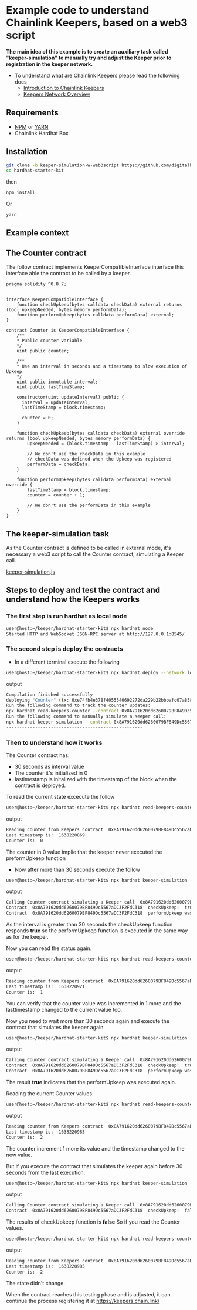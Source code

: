 # Example code to understand Chainlink Keepers, based on a web3 script

**The main idea of this example is to create an auxiliary task called "keeper-simulation" to manually try and adjust the Keeper prior to registration in the keeper network.**

 * To understand what are Chainlink Keepers please read the following docs
   *  [Introduction to Chainlink Keepers](https://docs.chain.link/docs/chainlink-keepers/introduction/)
   *  [Keepers Network Overview](https://docs.chain.link/docs/chainlink-keepers/overview/)
  
## Requirements

- [NPM](https://www.npmjs.com/) or [YARN](https://yarnpkg.com/)
- Chainlink Hardhat Box

## Installation

```bash
git clone -b keeper-simulation-w-web3script https://github.com/digitalbridgekit/hardhat-starter-kit.git
cd hardhat-starter-kit
```
then

```bash
npm install
```

Or

```bash
yarn
```

## Example context
## The Counter contract 

The follow contract implements KeeperCompatibleInterface interface this interface able the contract to be called by a keeper.


```
pragma solidity ^0.8.7;


interface KeeperCompatibleInterface {
    function checkUpkeep(bytes calldata checkData) external returns (bool upkeepNeeded, bytes memory performData);
    function performUpkeep(bytes calldata performData) external;
}

contract Counter is KeeperCompatibleInterface {
    /**
    * Public counter variable
    */
    uint public counter;

    /**
    * Use an interval in seconds and a timestamp to slow execution of Upkeep
    */
    uint public immutable interval;
    uint public lastTimeStamp;
    
    constructor(uint updateInterval) public {
      interval = updateInterval;
      lastTimeStamp = block.timestamp;

      counter = 0;
    }

    function checkUpkeep(bytes calldata checkData) external override returns (bool upkeepNeeded, bytes memory performData) {
        upkeepNeeded = (block.timestamp - lastTimeStamp) > interval;

        // We don't use the checkData in this example
        // checkData was defined when the Upkeep was registered
        performData = checkData;
    }

    function performUpkeep(bytes calldata performData) external override {
        lastTimeStamp = block.timestamp;
        counter = counter + 1;

        // We don't use the performData in this example
    }
}
```
## The keeper-simulation task

As the Counter contract is defined to be called in external mode, it's necessary a web3 script to call the Counter contract, simulating a Keeper call.

[keeper-simulation.js](https://github.com/digitalbridgekit/hardhat-starter-kit/blob/main/tasks/keeper-simulation/keeper-simulation.js)


## Steps to deploy and test the contract and understand how the Keepers works

### The first step is run hardhat as local node

```bash
user@host:~/keeper/hardhat-starter-kit$ npx hardhat node
Started HTTP and WebSocket JSON-RPC server at http://127.0.0.1:8545/
```

### The second step is deploy the contracts

 * In a different terminal execute the following

```bash
user@host:~/keeper/hardhat-starter-kit$ npx hardhat deploy --network localhost --tags keepers
```
output
```bash
Compilation finished successfully
deploying "Counter" (tx: 0xe74fb4e378f4055540692272da229b22bbbafc07a8589f13118bfdd07d30e51e)...: deployed at 0x8A791620dd6260079BF849Dc5567aDC3F2FdC318 with 342119 gas
Run the following command to track the counter updates:
npx hardhat read-keepers-counter --contract 0x8A791620dd6260079BF849Dc5567aDC3F2FdC318 --network localhost
Run the following command to manually simulate a Keeper call:
npx hardhat keeper-simulation --contract 0x8A791620dd6260079BF849Dc5567aDC3F2FdC318 --network localhost
----------------------------------------------------
```

### Then to understand how it works

The Counter contract has:
 * 30 seconds as interval value
 * The counter it's initialized in 0
 * lastimestamp is initalized with the timestamp of the block when the contract is deployed.

To read the current state excecute the follow 
```bash
user@host:~/keeper/hardhat-starter-kit$ npx hardhat read-keepers-counter --contract 0x8A791620dd6260079BF849Dc5567aDC3F2FdC318 --network localhost
```
output
```bash
Reading counter from Keepers contract  0x8A791620dd6260079BF849Dc5567aDC3F2FdC318  on network  localhost
Last timestamp is:  1638220869
Counter is:  0
```

The counter in 0 value implie that the keeper never executed the preformUpkeep function

* Now after more than 30 seconds execute the follow 
```bash
user@host:~/keeper/hardhat-starter-kit$ npx hardhat keeper-simulation --contract 0x8A791620dd6260079BF849Dc5567aDC3F2FdC318 --network localhost
```
output
```bash
Calling Counter contract simulating a Keeper call  0x8A791620dd6260079BF849Dc5567aDC3F2FdC318  on network  localhost
Contract  0x8A791620dd6260079BF849Dc5567aDC3F2FdC318  checkUpkeep:  true
Contract  0x8A791620dd6260079BF849Dc5567aDC3F2FdC318  performUpkeep was called. Transaction Hash:  0x6011322d77c46b3181098e305b9ef7cefdb7345b09097d73e791859265613e40
```
As the interval is greater than 30 seconds the checkUpkeep function responds **true** so the performUpkeep function is executed in the same way as for the keeper.

Now you can read the status again.

```bash
user@host:~/keeper/hardhat-starter-kit$ npx hardhat read-keepers-counter --contract 0x8A791620dd6260079BF849Dc5567aDC3F2FdC318 --network localhost
```
output
```bash
Reading counter from Keepers contract  0x8A791620dd6260079BF849Dc5567aDC3F2FdC318  on network  localhost
Last timestamp is:  1638220921
Counter is:  1
```
You can verify that the counter value was incremented in 1 more and the lasttimestamp changed to the current value too.

Now you need to wait more than 30 seconds again and execute the contract that simulates the keeper again

```bash
user@host:~/keeper/hardhat-starter-kit$ npx hardhat keeper-simulation --contract 0x8A791620dd6260079BF849Dc5567aDC3F2FdC318 --network localhost
```
output
```bash
Calling Counter contract simulating a Keeper call  0x8A791620dd6260079BF849Dc5567aDC3F2FdC318  on network  localhost
Contract  0x8A791620dd6260079BF849Dc5567aDC3F2FdC318  checkUpkeep:  true
Contract  0x8A791620dd6260079BF849Dc5567aDC3F2FdC318  performUpkeep was called. Transaction Hash:  0x740019915422734e6926879560791818ad8ac61ea5dd020fbb866289f7084a37

```

The result **true** indicates that the performUpkeep was executed again.

Reading the current Counter values.

```bash
user@host:~/keeper/hardhat-starter-kit$ npx hardhat read-keepers-counter --contract 0x8A791620dd6260079BF849Dc5567aDC3F2FdC318 --network localhost
```
output
```bash
Reading counter from Keepers contract  0x8A791620dd6260079BF849Dc5567aDC3F2FdC318  on network  localhost
Last timestamp is:  1638220985
Counter is:  2
```
The counter increment 1 more its value and the timestamp changed to the new value.

But if you execute the contract that simulates the keeper again before 30 seconds from the last execution.

```bash
user@host:~/keeper/hardhat-starter-kit$ npx hardhat keeper-simulation --contract 0x8A791620dd6260079BF849Dc5567aDC3F2FdC318 --network localhost
```
output
```bash
Calling Counter contract simulating a Keeper call  0x8A791620dd6260079BF849Dc5567aDC3F2FdC318  on network  localhost
Contract  0x8A791620dd6260079BF849Dc5567aDC3F2FdC318  checkUpkeep:  false
```
The results of checkUpkeep function is **false** 
So if you read the Counter values.
```bash
user@host:~/keeper/hardhat-starter-kit$ npx hardhat read-keepers-counter --contract 0x8A791620dd6260079BF849Dc5567aDC3F2FdC318 --network localhost
```
output
```bash
Reading counter from Keepers contract  0x8A791620dd6260079BF849Dc5567aDC3F2FdC318  on network  localhost
Last timestamp is:  1638220985
Counter is:  2
```
The state didn't change.

When the contract reaches this testing phase and is adjusted, it can continue the process registering it at https://keepers.chain.link/


